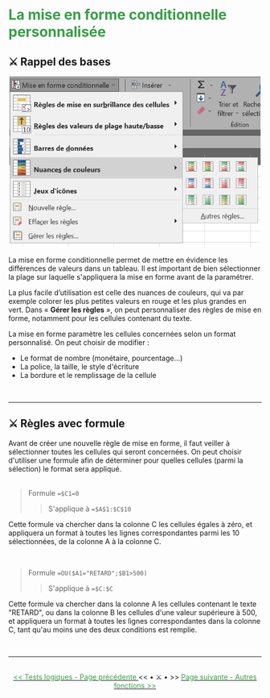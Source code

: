 <h1> <font color="#389E46"> La mise en forme conditionnelle personnalisée </font> </h1>

<h2>⚔️ Rappel des bases</h2>

<center> <img width=500 src="images/mise_en_forme_conditionnelle.jpg" alt="Mise en forme conditionnelle" /> </center>

<p>La mise en forme conditionnelle permet de mettre en évidence les différences de valeurs dans un tableau. Il est important de bien sélectionner la plage sur laquelle s'appliquera la mise en forme avant de la paramétrer. </p>
<p>La plus facile d’utilisation est celle des nuances de couleurs, qui va par exemple colorer les plus petites valeurs en rouge et les plus grandes en vert. Dans « <b>Gérer les règles</b> », on peut personnaliser des règles de mise en forme, notamment pour les cellules contenant du texte. </p>
<p>La mise en forme paramètre les cellules concernées selon un format personnalisé. On peut choisir de modifier : </p>
<ul>
  <li>Le format de nombre (monétaire, pourcentage...)</li>
  <li>La police, la taille, le style d'écriture</li>
  <li>La bordure et le remplissage de la cellule</li>
</ul>

<br>
<hr />

<h2>⚔️ Règles avec formule</h2>

<p>Avant de créer une nouvelle règle de mise en forme, il faut veiller à sélectionner toutes les cellules qui seront concernées. On peut choisir d'utiliser une formule afin de déterminer pour quelles cellules (parmi la sélection) le format sera appliqué. <br>

<br>

<blockquote> Formule <code>=$C1=0</code> <br>
<blockquote>S'applique à <code>=$A$1:$C$10</code> </blockquote> </blockquote>
<p>Cette formule va chercher dans la colonne C les cellules égales à zéro, et appliquera un format à toutes les lignes correspondantes parmi les 10 sélectionnées, de la colonne A à la colonne C.</p>

<br>

<blockquote>Formule <code>=OU($A1="RETARD";$B1>500)</code> <br>
<blockquote>S'applique à <code>=$C:$C</code> </blockquote> </blockquote>
<p>Cette formule va chercher dans la colonne A les cellules contenant le texte "RETARD", ou dans la colonne B les cellules d'une valeur supérieure à 500, et appliquera un format à toutes les lignes correspondantes dans la colonne C, tant qu'au moins une des deux conditions est remplie.</p>


<br>
<hr/>
<br>

<center> <a href="tests-logiques-html" target="self" title="Tests logiques"> <font color="#389E46"> << Tests logiques - Page précédente </font> </a> << • ⚔️ • >> <a href="autres-fonctions-html" target="_self" title="Autres fonctions"> <font color="#389E46"> Page suivante - Autres fonctions >> </font> </a> </center>
